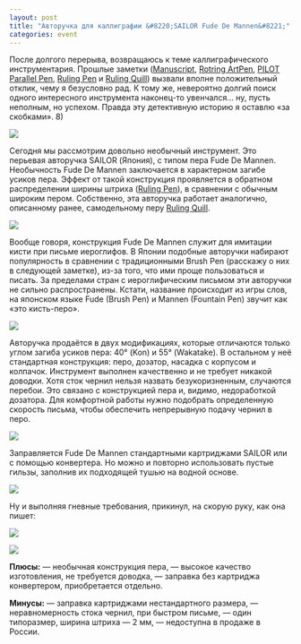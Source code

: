 ```yaml
---
layout: post
title: "Авторучка для каллиграфии &#8220;SAILOR Fude De Mannen&#8221;"
categories: event
---
```

После долгого перерыва, возвращаюсь к теме каллиграфического инструментария. Прошлые заметки ([Manuscript](https://quillcraft.livejournal.com/18244.html), [Rotring ArtPen](https://quillcraft.livejournal.com/18707.html), [PILOT Parallel Pen](https://quillcraft.livejournal.com/19915.html), [Ruling Pen](https://quillcraft.livejournal.com/37965.html) и [Ruling Quill](https://quillcraft.livejournal.com/44163.html)) вызвали вполне положительный отклик, чему я безусловно рад. К тому же, невероятно долгий поиск одного интересного инструмента наконец-то увенчался… ну, пусть неполным, но успехом. Правда эту детективную историю я оставлю «за скобками». 8)

![](https://pics.livejournal.com/quillcraft/pic/0010szac)

Сегодня мы рассмотрим довольно необычный инструмент. Это перьевая авторучка SAILOR (Япония), с типом пера Fude De Mannen. Необычность Fude De Mannen заключается в характерном загибе усиков пера. Эффект от такой конструкция проявляется в обратном распределении ширины штриха ([Ruling Pen](https://quillcraft.livejournal.com/37965.html)), в сравнении с обычным широким пером. Собственно, эта авторучка работает аналогично, описанному ранее, самодельному перу [Ruling Quill](https://quillcraft.livejournal.com/44163.html).

![](https://pics.livejournal.com/quillcraft/pic/0010tf36)

Вообще говоря, конструкция Fude De Mannen служит для имитации кисти при письме иероглифов. В Японии подобные авторучки набирают популярность в сравнении с традиционными Brush Pen (расскажу о них в следующей заметке), из-за того, что ими проще пользоваться и писать. За пределами стран с иероглифическим письмом эти авторучки не сильно распространены. Кстати, название происходит из игры слов, на японском языке Fude (Brush Pen) и Mannen (Fountain Pen) звучит как «это кисть-перо».

![](https://pics.livejournal.com/quillcraft/pic/0010x6ww)

Авторучка продаётся в двух модификациях, которые отличаются только углом загиба усиков пера: 40&#176; (Kon) и 55&#176; (Wakatake). В остальном у неё стандартная конструкция: перо, дозатор, насадка с корпусом и колпачок. Инструмент выполнен качественно и не требует никакой доводки. Хотя сток чернил нельзя назвать безукоризненным, случаются перебои. Это связано с конструкцией пера и, видимо, недоработкой дозатора. Для комфортной работы нужно подобрать определенную скорость письма, чтобы обеспечить непрерывную подачу чернил в перо.

![](https://pics.livejournal.com/quillcraft/pic/0010wg6r)

Заправляется Fude De Mannen стандартными картриджами SAILOR или с помощью конвертера. Но можно и повторно использовать пустые гильзы, заполнив их подходящей тушью на водной основе.

![](https://pics.livejournal.com/quillcraft/pic/0010yrt3)

Ну и выполняя гневные требования, прикинул, на скорую руку, как она пишет:

![](https://pics.livejournal.com/quillcraft/pic/0010zd72)

![](https://pics.livejournal.com/quillcraft/pic/00110dps)

**Плюсы:**
— необычная конструкция пера,
— высокое качество изготовления, не требуется доводка,
— заправка без картриджа конвертером, приобретается отдельно.

**Минусы:**
— заправка картриджами нестандартного размера,
— неравномерность стока чернил, при быстром письме,
— один типоразмер, ширина штриха — 2 мм,
— недоступна в продаже в России.
